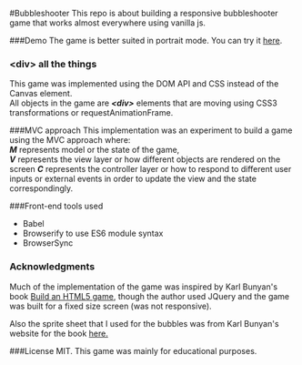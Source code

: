 #Bubbleshooter
This repo is about building a responsive bubbleshooter game that works almost everywhere using vanilla js.

###Demo
The game is better suited in portrait mode. You can try it [here](http://mohammadelbanna.github.io/BubbleShooter/).

### \<div\> all the things
This game was implemented using the DOM API and CSS instead of the Canvas element.  
All objects in the game are _**\<div\>**_ elements that are moving using CSS3 transformations or requestAnimationFrame.

###MVC approach
This implementation was an experiment to build a game using the MVC approach where:  
_**M**_ represents model or the state of the game,  
_**V**_ represents the view layer or how different objects are rendered on the screen
_**C**_ represents the controller layer or 
how to respond to different user inputs or external events in order to update the view and the state correspondingly.

###Front-end tools used
* Babel
* Browserify to use ES6 module syntax
* BrowserSync

### Acknowledgments
Much of the implementation of the game was inspired by Karl Bunyan's book [Build an HTML5 game](http://www.amazon.com/Build-HTML5-Game-Developers-JavaScript/dp/1593275757),
though the author used JQuery and the game was built for a fixed size screen (was not responsive).

Also the sprite sheet that I used for the bubbles was from Karl Bunyan's website for the book [here.](http://buildanhtml5game.com/?page_id=18)

###License
MIT. This game was mainly for educational purposes.
